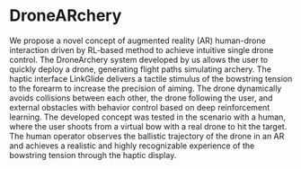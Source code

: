 # DroneARchery
We propose a novel concept of augmented reality (AR) human-drone interaction driven by RL-based method to achieve intuitive single drone control. 
The DroneArchery system developed by us allows the user to quickly deploy a drone, generating flight paths simulating archery. The haptic interface LinkGlide delivers a tactile stimulus of the bowstring tension to the forearm to increase the precision of aiming. The drone dynamically avoids collisions between each other, the drone following the user, and external obstacles with behavior control based on deep reinforcement learning. The developed concept was tested in the scenario with a human, where the user shoots from a virtual bow with a real drone to hit the target. The human operator observes the ballistic trajectory of the drone in an AR and achieves a realistic and highly recognizable experience of the bowstring tension through the haptic display. 
